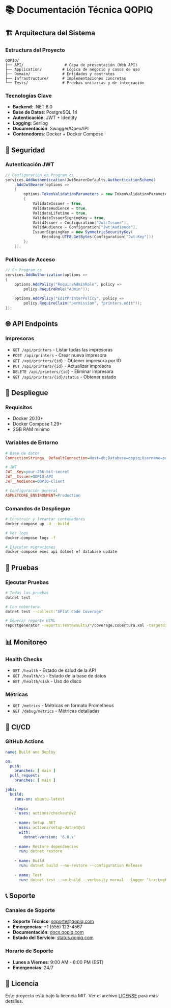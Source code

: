 # 📚 Documentación Técnica QOPIQ

## 🏗️ Arquitectura del Sistema

### Estructura del Proyecto
```
QOPIQ/
├── API/                  # Capa de presentación (Web API)
├── Application/         # Lógica de negocio y casos de uso
├── Domain/              # Entidades y contratos
├── Infrastructure/      # Implementaciones concretas
└── Tests/               # Pruebas unitarias y de integración
```

### Tecnologías Clave
- **Backend**: .NET 6.0
- **Base de Datos**: PostgreSQL 14
- **Autenticación**: JWT + Identity
- **Logging**: Serilog
- **Documentación**: Swagger/OpenAPI
- **Contenedores**: Docker + Docker Compose

## 🔐 Seguridad

### Autenticación JWT
```csharp
// Configuración en Program.cs
services.AddAuthentication(JwtBearerDefaults.AuthenticationScheme)
    .AddJwtBearer(options =>
    {
        options.TokenValidationParameters = new TokenValidationParameters
        {
            ValidateIssuer = true,
            ValidateAudience = true,
            ValidateLifetime = true,
            ValidateIssuerSigningKey = true,
            ValidIssuer = Configuration["Jwt:Issuer"],
            ValidAudience = Configuration["Jwt:Audience"],
            IssuerSigningKey = new SymmetricSecurityKey(
                Encoding.UTF8.GetBytes(Configuration["Jwt:Key"]))
        };
    });
```

### Políticas de Acceso
```csharp
// En Program.cs
services.AddAuthorization(options =>
{
    options.AddPolicy("RequireAdminRole", policy => 
        policy.RequireRole("Admin"));
    
    options.AddPolicy("EditPrinterPolicy", policy =>
        policy.RequireClaim("permission", "printers.edit"));
});
```

## 🌐 API Endpoints

### Impresoras
- `GET /api/printers` - Listar todas las impresoras
- `POST /api/printers` - Crear nueva impresora
- `GET /api/printers/{id}` - Obtener impresora por ID
- `PUT /api/printers/{id}` - Actualizar impresora
- `DELETE /api/printers/{id}` - Eliminar impresora
- `GET /api/printers/{id}/status` - Obtener estado

## 🚀 Despliegue

### Requisitos
- Docker 20.10+
- Docker Compose 1.29+
- 2GB RAM mínimo

### Variables de Entorno
```ini
# Base de datos
ConnectionStrings__DefaultConnection=Host=db;Database=qopiq;Username=postgres;Password=YourStrongPass123!

# JWT
JWT__Key=your-256-bit-secret
JWT__Issuer=QOPIQ-API
JWT__Audience=QOPIQ-Client

# Configuración general
ASPNETCORE_ENVIRONMENT=Production
```

### Comandos de Despliegue
```bash
# Construir y levantar contenedores
docker-compose up -d --build

# Ver logs
docker-compose logs -f

# Ejecutar migraciones
docker-compose exec api dotnet ef database update
```

## 🧪 Pruebas

### Ejecutar Pruebas
```bash
# Todas las pruebas
dotnet test

# Con cobertura
dotnet test --collect:"XPlat Code Coverage"

# Generar reporte HTML
reportgenerator -reports:TestResults/*/coverage.cobertura.xml -targetdir:coverage
```

## 📊 Monitoreo

### Health Checks
- `GET /health` - Estado de salud de la API
- `GET /health/db` - Estado de la base de datos
- `GET /health/disk` - Uso de disco

### Métricas
- `GET /metrics` - Métricas en formato Prometheus
- `GET /debug/metrics` - Métricas detalladas

## 🔄 CI/CD

### GitHub Actions
```yaml
name: Build and Deploy

on:
  push:
    branches: [ main ]
  pull_request:
    branches: [ main ]

jobs:
  build:
    runs-on: ubuntu-latest
    
    steps:
    - uses: actions/checkout@v2
    
    - name: Setup .NET
      uses: actions/setup-dotnet@v1
      with:
        dotnet-version: '6.0.x'
    
    - name: Restore dependencies
      run: dotnet restore
      
    - name: Build
      run: dotnet build --no-restore --configuration Release
      
    - name: Test
      run: dotnet test --no-build --verbosity normal --logger "trx;LogFileName=test-results.trx"
```

## 📞 Soporte

### Canales de Soporte
- **Soporte Técnico**: soporte@qopiq.com
- **Emergencias**: +1 (555) 123-4567
- **Documentación**: [docs.qopiq.com](https://docs.qopiq.com)
- **Estado del Servicio**: [status.qopiq.com](https://status.qopiq.com)

### Horario de Soporte
- **Lunes a Viernes**: 9:00 AM - 6:00 PM (EST)
- **Emergencias**: 24/7

## 📝 Licencia
Este proyecto está bajo la licencia MIT. Ver el archivo [LICENSE](LICENSE) para más detalles.
